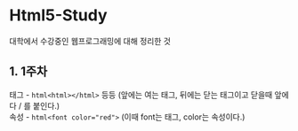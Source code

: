 # Html5-Study

대학에서 수강중인 웹프로그래밍에 대해 정리한 것

## 1. 1주차
태그 - ```html<html></html>``` 등등 (앞에는 여는 태그, 뒤에는 닫는 태그이고 닫을때 앞에다 / 를 붙인다.)<br/>
속성 - ```html<font color="red">``` (이때 font는 태그, color는 속성이다.)
